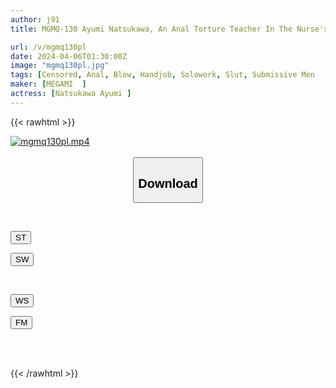 ```yaml
---
author: j91
title: MGMQ-130 Ayumi Natsukawa, An Anal Torture Teacher In The Nurse's Office That All Masochistic Men Are Fascinated By

url: /v/mgmq130pl
date: 2024-04-06T01:30:00Z
image: "mgmq130pl.jpg"
tags: [Censored, Anal, Blow, Handjob, Solowork, Slut, Submissive Men	]
maker: [MEGAMI  ]
actress: [Natsukawa Ayumi ]
---
```



{{< rawhtml >}}

<div class="video" data-videoid="2z01D3jYmotzvd">
    <a href="javascript:;">
        <img src="/v/mgmq130pl/mgmq130pl.jpg" width="WIDTH" height="HEIGHT" alt="mgmq130pl.mp4" loading="lazy">
    </a>
</div>

<script type="text/javascript" src="https://j91.asia/asset/on-demand-st.js"></script>

<br>
  <link rel="stylesheet" href="https://j91.asia/asset/bs5.css">
  
  <center>
  <button class="btn btn-primary" type="button" data-bs-toggle="collapse" data-bs-target=".multi-collapse" aria-expanded="false" aria-controls="multiCollapseExample1 multiCollapseExample2"><h2>Download</h2></button></center>
</p>
<div class="row">
  <div class="col">
    <div class="collapse multi-collapse" id="multiCollapseExample1">
      <div class="card card-body">
	      	      <br>
<div class="buttons">  
<p><a href="https://streamtape.to/v/2z01D3jYmotzvd" target="_blank"><button class="btn-hover color-3"><i class="fa fa-download"></i> ST</button></a></p>
<p><a href="https://asnwish.com/2n1cpigzstu6" target="_blank"><button class="btn-hover color-2"><i class="fa fa-download"></i> SW</button></a></p></div>
    </div>
  </div>
</div>
  <div class="col">
    <div class="collapse multi-collapse" id="multiCollapseExample2">
      <div class="card card-body">
	      <br>
<div class="buttons">
<p><a href="https://wolfstream.tv/gdjcwsw8ufvr"><button class="btn-hover color-9"><i class="fa fa-download"></i> WS</button></a></p>
<p><a href="https://filemoon.sx/d/dst4jzaqgg1b"><button class="btn-hover color-8"><i class="fa fa-download"></i> FM</button></a></p></div>
<br><br>
      </div>
    </div>
  </div>
</div>

{{< /rawhtml >}}
